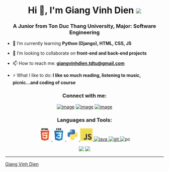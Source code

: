 <h1 align="center">Hi 👋, I'm Giang Vinh Dien <img height="40" src="https://emoji.gg/assets/emoji/java.png"></h1>
<h3 align="center">A Junior from Ton Duc Thang University, Major: Software Engineering</h3>

- 🌱 I’m currently learning **Python (Django), HTML, CSS, JS**

- 👯 I’m looking to collaborate on **front-end and back-end projects**

- 📫 How to reach me: **giangvinhdien.tdtu@gmail.com**

- ⚡ What I like to do: **I like so much reading, listening to music, picnic...and coding of course**

<h3 align="center">Connect with me:</h3>
<div align="center">

[![image](https://img.shields.io/badge/LinkedIn-0077B5?style=for-the-badge&logo=linkedin&logoColor=white)](www.linkedin.com/in/gvdien)
[![image](https://img.shields.io/badge/Instagram-E4405F?style=for-the-badge&logo=instagram&logoColor=white)](https://www.instagram.com/giangdien1311/)
[![image](https://img.shields.io/badge/Gmail-D14836?style=for-the-badge&logo=gmail&logoColor=white)](mailto:giangvinhdien.tdtu@gmail.com)
  
</div>

<h3 align="center">Languages and Tools:</h3>

<p align="center"> 
  <a href="https://www.w3.org/html/" target="_blank"> 
    <img src="https://raw.githubusercontent.com/devicons/devicon/master/icons/html5/html5-original-wordmark.svg" alt="html5" width="40" height="40"/> 
  </a>
  <a href="https://www.w3schools.com/css/" target="_blank"> 
    <img src="https://raw.githubusercontent.com/devicons/devicon/master/icons/css3/css3-original-wordmark.svg" alt="css3" width="40" height="40"/> 
  </a> 
  <a href="https://www.python.org" target="_blank"> 
    <img src="https://raw.githubusercontent.com/devicons/devicon/master/icons/python/python-original.svg" alt="python" width="40" height="40"/> 
  </a>  
  <a href="https://developer.mozilla.org/en-US/docs/Web/JavaScript" target="_blank"> 
    <img src="https://raw.githubusercontent.com/devicons/devicon/master/icons/javascript/javascript-original.svg" alt="javascript" width="40" height="40"/> 
  </a> 
  <a href="https://www.java.com/" target="_blank"> 
    <img src="https://emoji.gg/assets/emoji/java.png" alt="java" width="40" height="40"/> 
  </a> 
  <a href="https://git-scm.com/" target="_blank"> 
    <img src="https://www.vectorlogo.zone/logos/git-scm/git-scm-icon.svg" alt="git" width="40" height="40"/> 
  </a
  <a href="https://www.jetbrains.com/pycharm/">
    <img src="![image](https://user-images.githubusercontent.com/90970661/189519001-b2a5f9cf-bc55-415c-b242-f507199e6c38.png)" alt="pc" width="40" height="40"/> 
  </a>
</p>

<p align= "center">
  <img height= "150" src="https://github-readme-stats.vercel.app/api?username=Gvdien&theme=react&show_icons=true&include_all_commits=true" />
  <img height= "150" src="https://github-readme-stats.vercel.app/api/top-langs/?username=Gvdien&theme=react&layout=compact" />
</p>

------

[Giang Vinh Dien](https://github.com/Gvdien)
